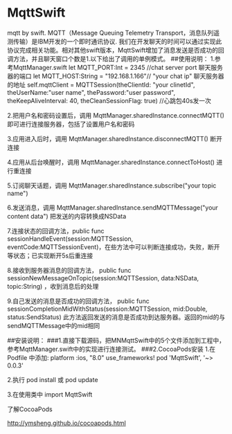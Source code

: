 # MqttSwift
mqtt by swift.
MQTT（Message Queuing Telemetry Transport，消息队列遥测传输）是IBM开发的一个即时通讯协议.
我们在开发聊天的时间可以通过实现此协议完成相关功能。相对其他swift版本，MqttSwift增加了消息发送是否成功的回调方法，并且聊天窗口个数是1.以下给出了调用的单例模式。
##使用说明：
1.参考MqttManager.swift
let MQTT_PORT:Int = 2345  //chat server port 聊天服务器的端口
let MQTT_HOST:String = "192.168.1.166"// "your chat ip" 聊天服务器的地址
self.mqttClient = MQTTSession(theClientId: "your clinetId", theUserName:"user name", thePassword:"user password", theKeepAliveInterval: 40, theCleanSessionFlag: true) //心跳包40s发一次

2.把用户名和密码设置后，调用 MqttManager.sharedInstance.connectMQTT() 即可进行连接服务器，包括了设置用户名和密码

3.应用进入后时，调用 MqttManager.sharedInstance.disconnectMQTT() 断开连接

4.应用从后台唤醒时，调用 MqttManager.sharedInstance.connectToHost() 进行重连接

5.订阅聊天话题，调用 MqttManager.sharedInstance.subscribe("your topic name")

6.发送消息，调用 MqttManager.sharedInstance.sendMQTTMessage("your content data") 把发送的内容转换成NSData

7.连接状态的回调方法，public func sessionHandleEvent(session:MQTTSession, eventCode:MQTTSessionEvent)，在些方法中可以判断连接成功，失败，断开等状态；已实现断开5s后重连接

8.接收到服务器消息的回调方法， public func sessionNewMessageOnTopic(session:MQTTSession, data:NSData, topic:String) ，收到消息后的处理

9.自己发送的消息是否成功的回调方法， public func sessionCompletionMidWithStatus(session:MQTTSession, mid:Double, status:SendStatus) 此方法返回发送的消息是否成功到达服务器。返回的mid的与sendMQTTMessage中的mid相同

##安装说明：
###1.直接下载源码，把MNMqttSwift中的5个文件添加到工程中，参考MqttManager.swift中的实现进行连接测试。
###2.CocoaPods安装
 1.在Podfile 中添加:
     platform :ios, "8.0"
     use_frameworks!
     pod 'MqttSwift', '~> 0.0.3'

 2.执行 pod install 或 pod update

 3.在使用类中 import MqttSwift

了解CocoaPods

http://ymsheng.github.io/cocoapods.html


